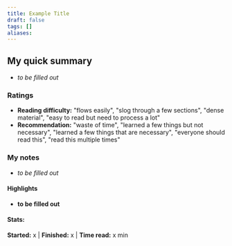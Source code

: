 ```yaml
---
title: Example Title
draft: false
tags: []
aliases:
---
```

## My quick summary
- *to be filled out*
### Ratings
- **Reading difficulty:** "flows easily", "slog through a few sections", "dense material", "easy to read but need to process a lot"
- **Recommendation:** "waste of time", "learned a few things but not necessary", "learned a few things that are necessary", "everyone should read this", "read this multiple times"

### My notes
- *to be filled out*

#### Highlights
- **to be filled out**

#### Stats:
**Started:** x | **Finished:** x | **Time read:** x min